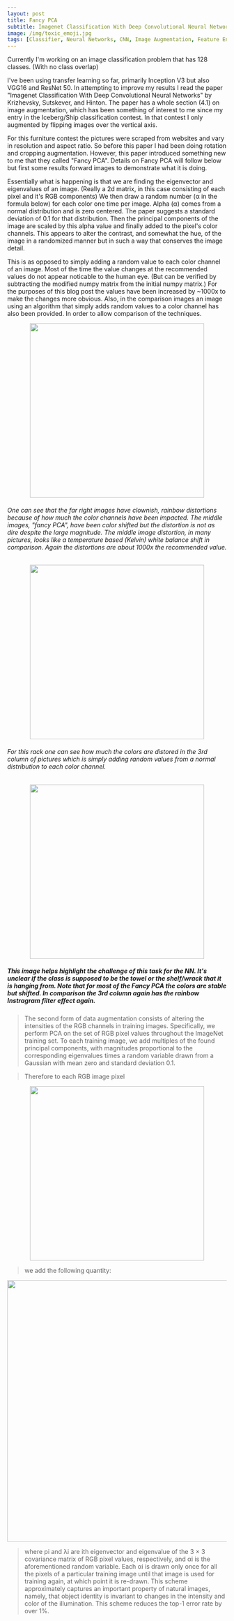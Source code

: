 ```yaml
---
layout: post
title: Fancy PCA
subtitle: Imagenet Classification With Deep Convolutional Neural Networks
image: /img/toxic_emoji.jpg
tags: [Classifier, Neural Networks, CNN, Image Augmentation, Feature Engineering, Keras, Tensorflow]
---
```


Currently I'm working on an image classification problem that has 128 classes. (With no class overlap)

I've been using transfer learning so far, primarily Inception V3 but also VGG16 and ResNet 50. In attempting to improve my results I read the paper "Imagenet Classification With Deep Convolutional Neural Networks" by Krizhevsky, Sutskever, and Hinton. The paper has a whole section (4.1) on image augmentation, which has been something of interest to me since my entry in the Iceberg/Ship classification contest.  In that contest I only augmented by flipping images over the vertical axis.

For this furniture contest the pictures were scraped from websites and vary in resolution and aspect ratio. So before this paper I had been doing rotation and cropping augmentation. However, this paper introduced something new to me that they called "Fancy PCA".  Details on Fancy PCA will follow below but first some results forward images to demonstrate what it is doing.

Essentially what is happening is that we are finding the eigenvector and eigenvalues of an image. (Really a 2d matrix, in this case consisting of each pixel and it's RGB components) We then draw a random number (α in the formula below) for each color one time per image. Alpha (α) comes from a normal distribution and is zero centered. The paper suggests a standard deviation of 0.1 for that distribution. Then the principal components of the image are scaled by this alpha value and finally added to the pixel's color channels.  This appears to alter the contrast, and somewhat the hue, of the image in a randomized manner but in such a way that conserves the image detail.

This is as opposed to simply adding a random value to each color channel of an image. Most of the time the value changes at the recommended values do not appear noticable to the human eye. (But can be verified by subtracting the modified numpy matrix from the initial numpy matrix.)  For the purposes of this blog post the values have been increased by ~1000x to make the changes more obvious. Also, in the comparison images an image using an algorithm that simply adds random values to a color channel has also been provided. In order to allow comparison of the techniques.

<p align="center">
<img src="/img/fancy_pca/chair_pca.png" width="400" align="middle">
</p>

###### One can see that the far right images have clownish, rainbow distortions because of how much the color channels have been impacted.  The middle images, "fancy PCA", have been color shifted but the distortion is not as dire despite the large magnitude. The middle image distortion, in many pictures, looks like a temperature based (Kelvin) white balance shift in comparison. Again the distortions are about 1000x the recommended value.

<p align="center">
<img src="/img/fancy_pca/rack_pca.png" width="400" align="middle">
</p>

###### For this rack one can see how much the colors are distored in the 3rd column of pictures which is simply adding random values from a normal distribution to each color channel.

<p align="center">
<img src="/img/fancy_pca/other_pca.png" width="400" align="middle">
</p>

##### This image helps highlight the challenge of this task for the NN. It's unclear if the class is supposed to be the towel or the shelf/wrack that it is hanging from. Note that for most of the Fancy PCA the colors are stable but shifted. In comparison the 3rd column again has the rainbow Instragram filter effect again.

> The second form of data augmentation consists of altering the intensities of the RGB channels in
> training images. Specifically, we perform PCA on the set of RGB pixel values throughout the
> ImageNet training set. To each training image, we add multiples of the found principal components,
> with magnitudes proportional to the corresponding eigenvalues times a random variable drawn from
> a Gaussian with mean zero and standard deviation 0.1. 

> Therefore to each RGB image pixel 
<p align="center">
<img src="/img/fancy_pca/fancy_pca_formula_1.png" width="400" align="middle">
</p>

 > we add the following quantity:
 
<p align="center">
<img src="/img/fancy_pca/fancy_pca_formula_2.png" width="600" align="middle">
</p>

> where pi and λi are ith eigenvector and eigenvalue of the 3 × 3 covariance matrix of RGB pixel
> values, respectively, and αi is the aforementioned random variable. Each αi is drawn only once
> for all the pixels of a particular training image until that image is used for training again, at which
> point it is re-drawn. This scheme approximately captures an important property of natural images,
> namely, that object identity is invariant to changes in the intensity and color of the illumination. This
> scheme reduces the top-1 error rate by over 1%.

